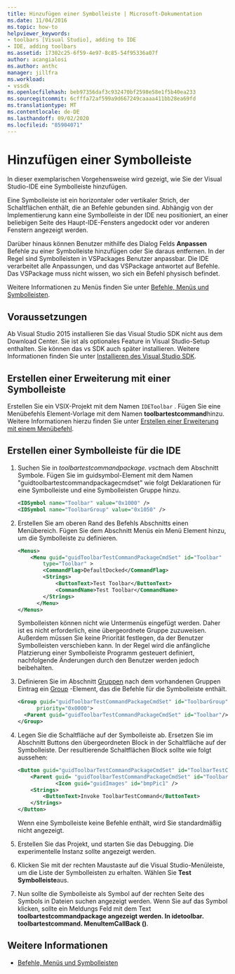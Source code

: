 ```yaml
---
title: Hinzufügen einer Symbolleiste | Microsoft-Dokumentation
ms.date: 11/04/2016
ms.topic: how-to
helpviewer_keywords:
- toolbars [Visual Studio], adding to IDE
- IDE, adding toolbars
ms.assetid: 17302c25-6f59-4e97-8c85-54f95336a07f
author: acangialosi
ms.author: anthc
manager: jillfra
ms.workload:
- vssdk
ms.openlocfilehash: beb97356daf3c932470bf2598e58e1f5b40ea233
ms.sourcegitcommit: 6cfffa72af599a9d667249caaaa411bb28ea69fd
ms.translationtype: MT
ms.contentlocale: de-DE
ms.lasthandoff: 09/02/2020
ms.locfileid: "85904071"
---
```

# <a name="add-a-toolbar"></a>Hinzufügen einer Symbolleiste
In dieser exemplarischen Vorgehensweise wird gezeigt, wie Sie der Visual Studio-IDE eine Symbolleiste hinzufügen.

 Eine Symbolleiste ist ein horizontaler oder vertikaler Strich, der Schaltflächen enthält, die an Befehle gebunden sind. Abhängig von der Implementierung kann eine Symbolleiste in der IDE neu positioniert, an einer beliebigen Seite des Haupt-IDE-Fensters angedockt oder vor anderen Fenstern angezeigt werden.

 Darüber hinaus können Benutzer mithilfe des Dialog Felds **Anpassen** Befehle zu einer Symbolleiste hinzufügen oder Sie daraus entfernen. In der Regel sind Symbolleisten in VSPackages Benutzer anpassbar. Die IDE verarbeitet alle Anpassungen, und das VSPackage antwortet auf Befehle. Das VSPackage muss nicht wissen, wo sich ein Befehl physisch befindet.

 Weitere Informationen zu Menüs finden Sie unter [Befehle, Menüs und Symbolleisten](../extensibility/internals/commands-menus-and-toolbars.md).

## <a name="prerequisites"></a>Voraussetzungen
 Ab Visual Studio 2015 installieren Sie das Visual Studio SDK nicht aus dem Download Center. Sie ist als optionales Feature in Visual Studio-Setup enthalten. Sie können das vs SDK auch später installieren. Weitere Informationen finden Sie unter [Installieren des Visual Studio SDK](../extensibility/installing-the-visual-studio-sdk.md).

## <a name="create-an-extension-with-a-toolbar"></a>Erstellen einer Erweiterung mit einer Symbolleiste
 Erstellen Sie ein VSIX-Projekt mit dem Namen `IDEToolbar` . Fügen Sie eine Menübefehls Element-Vorlage mit dem Namen **toolbartestcommand**hinzu. Weitere Informationen hierzu finden Sie unter [Erstellen einer Erweiterung mit einem Menübefehl](../extensibility/creating-an-extension-with-a-menu-command.md).

## <a name="create-a-toolbar-for-the-ide"></a>Erstellen einer Symbolleiste für die IDE

1. Suchen Sie in *toolbartestcommandpackage. vsct*nach dem Abschnitt Symbole. Fügen Sie im guidsymbol-Element mit dem Namen "guidtoolbartestcommandpackagecmdset" wie folgt Deklarationen für eine Symbolleiste und eine Symbolleisten Gruppe hinzu.

    ```xml
    <IDSymbol name="Toolbar" value="0x1000" />
    <IDSymbol name="ToolbarGroup" value="0x1050" />

    ```

2. Erstellen Sie am oberen Rand des Befehls Abschnitts einen Menübereich. Fügen Sie dem Abschnitt Menüs ein Menü Element hinzu, um die Symbolleiste zu definieren.

    ```xml
    <Menus>
        <Menu guid="guidToolbarTestCommandPackageCmdSet" id="Toolbar"
            type="Toolbar" >
            <CommandFlag>DefaultDocked</CommandFlag>
            <Strings>
                <ButtonText>Test Toolbar</ButtonText>
                <CommandName>Test Toolbar</CommandName>
            </Strings>
          </Menu>
    </Menus>
    ```

     Symbolleisten können nicht wie Untermenüs eingefügt werden. Daher ist es nicht erforderlich, eine übergeordnete Gruppe zuzuweisen. Außerdem müssen Sie keine Priorität festlegen, da der Benutzer Symbolleisten verschieben kann. In der Regel wird die anfängliche Platzierung einer Symbolleiste Programm gesteuert definiert, nachfolgende Änderungen durch den Benutzer werden jedoch beibehalten.

3. Definieren Sie im Abschnitt [Gruppen](../extensibility/groups-element.md) nach dem vorhandenen Gruppen Eintrag ein [Group](../extensibility/group-element.md) -Element, das die Befehle für die Symbolleiste enthält.

    ```xml
    <Group guid="guidToolbarTestCommandPackageCmdSet" id="ToolbarGroup"
          priority="0x0000">
      <Parent guid="guidToolbarTestCommandPackageCmdSet" id="Toolbar"/>
    </Group>
    ```

4. Legen Sie die Schaltfläche auf der Symbolleiste ab. Ersetzen Sie im Abschnitt Buttons den übergeordneten Block in der Schaltfläche auf der Symbolleiste. Der resultierende Schaltflächen Block sollte wie folgt aussehen:

    ```xml
    <Button guid="guidToolbarTestCommandPackageCmdSet" id="ToolbarTestCommandId" priority="0x0100" type="Button">
        <Parent guid= "guidToolbarTestCommandPackageCmdSet" id="ToolbarGroup" />
                <Icon guid="guidImages" id="bmpPic1" />
        <Strings>
            <ButtonText>Invoke ToolbarTestCommand</ButtonText>
        </Strings>
    </Button>
    ```

     Wenn eine Symbolleiste keine Befehle enthält, wird Sie standardmäßig nicht angezeigt.

5. Erstellen Sie das Projekt, und starten Sie das Debugging. Die experimentelle Instanz sollte angezeigt werden.

6. Klicken Sie mit der rechten Maustaste auf die Visual Studio-Menüleiste, um die Liste der Symbolleisten zu erhalten. Wählen Sie **Test Symbolleiste**aus.

7. Nun sollte die Symbolleiste als Symbol auf der rechten Seite des Symbols in Dateien suchen angezeigt werden. Wenn Sie auf das Symbol klicken, sollte ein Meldungs Feld mit dem Text **toolbartestcommandpackage angezeigt werden. In idetoolbar. toolbartestcommand. MenuItemCallBack ()**.

## <a name="see-also"></a>Weitere Informationen
- [Befehle, Menüs und Symbolleisten](../extensibility/internals/commands-menus-and-toolbars.md)
